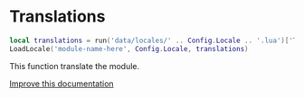 # Translations

```lua
local translations = run('data/locales/' .. Config.Locale .. '.lua')['Translations']
LoadLocale('module-name-here', Config.Locale, translations)
```

This function translate the module.

[Improve this documentation](https://github.com/esx-framework/esx-framework.github.io/blob/development/docs/es_extended2/scripting_manual/data/translations.md)